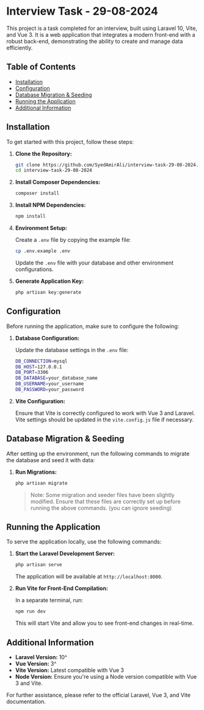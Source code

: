 # Interview Task - 29-08-2024

This project is a task completed for an interview, built using Laravel 10, Vite, and Vue 3. It is a web application that integrates a modern front-end with a robust back-end, demonstrating the ability to create and manage data efficiently.

## Table of Contents

-   [Installation](#installation)
-   [Configuration](#configuration)
-   [Database Migration & Seeding](#database-migration--seeding)
-   [Running the Application](#running-the-application)
-   [Additional Information](#additional-information)

## Installation

To get started with this project, follow these steps:

1. **Clone the Repository:**

    ```bash
    git clone https://github.com/SyedAmirAli/interview-task-29-08-2024.git
    cd interview-task-29-08-2024
    ```

2. **Install Composer Dependencies:**

    ```bash
    composer install
    ```

3. **Install NPM Dependencies:**

    ```bash
    npm install
    ```

4. **Environment Setup:**

    Create a `.env` file by copying the example file:

    ```bash
    cp .env.example .env
    ```

    Update the `.env` file with your database and other environment configurations.

5. **Generate Application Key:**

    ```bash
    php artisan key:generate
    ```

## Configuration

Before running the application, make sure to configure the following:

1. **Database Configuration:**

    Update the database settings in the `.env` file:

    ```bash
    DB_CONNECTION=mysql
    DB_HOST=127.0.0.1
    DB_PORT=3306
    DB_DATABASE=your_database_name
    DB_USERNAME=your_username
    DB_PASSWORD=your_password
    ```

2. **Vite Configuration:**

    Ensure that Vite is correctly configured to work with Vue 3 and Laravel. Vite settings should be updated in the `vite.config.js` file if necessary.

## Database Migration & Seeding

After setting up the environment, run the following commands to migrate the database and seed it with data:

1. **Run Migrations:**

    ```bash
    php artisan migrate
    ```

    > Note: Some migration and seeder files have been slightly modified. Ensure that these files are correctly set up before running the above commands. (you can ignore seeding)

## Running the Application

To serve the application locally, use the following commands:

1. **Start the Laravel Development Server:**

    ```bash
    php artisan serve
    ```

    The application will be available at `http://localhost:8000`.

2. **Run Vite for Front-End Compilation:**

    In a separate terminal, run:

    ```bash
    npm run dev
    ```

    This will start Vite and allow you to see front-end changes in real-time.

## Additional Information

-   **Laravel Version:** 10^
-   **Vue Version:** 3^
-   **Vite Version:** Latest compatible with Vue 3
-   **Node Version:** Ensure you're using a Node version compatible with Vue 3 and Vite.

For further assistance, please refer to the official Laravel, Vue 3, and Vite documentation.

